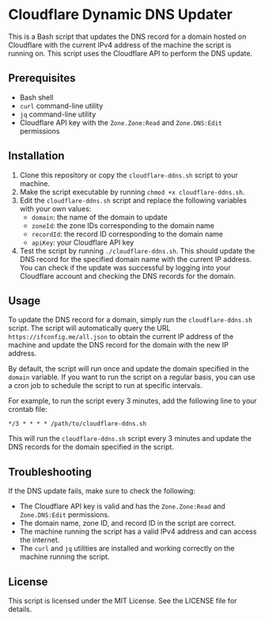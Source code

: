 # Cloudflare Dynamic DNS Updater

This is a Bash script that updates the DNS record for a domain hosted on Cloudflare with the current IPv4 address of the machine the script is running on. This script uses the Cloudflare API to perform the DNS update.

## Prerequisites

- Bash shell
- `curl` command-line utility
- `jq` command-line utility
- Cloudflare API key with the `Zone.Zone:Read` and `Zone.DNS:Edit` permissions

## Installation

1. Clone this repository or copy the `cloudflare-ddns.sh` script to your machine.
2. Make the script executable by running `chmod +x cloudflare-ddns.sh`.
3. Edit the `cloudflare-ddns.sh` script and replace the following variables with your own values:
   - `domain`: the name of the domain to update
   - `zoneId`: the zone IDs corresponding to the domain name
   - `recordId`: the record ID corresponding to the domain name
   - `apiKey`: your Cloudflare API key
4. Test the script by running `./cloudflare-ddns.sh`. This should update the DNS record for the specified domain name with the current IP address. You can check if the update was successful by logging into your Cloudflare account and checking the DNS records for the domain.

## Usage

To update the DNS record for a domain, simply run the `cloudflare-ddns.sh` script. The script will automatically query the URL `https://ifconfig.me/all.json` to obtain the current IP address of the machine and update the DNS record for the domain with the new IP address.

By default, the script will run once and update the domain specified in the `domain` variable. If you want to run the script on a regular basis, you can use a cron job to schedule the script to run at specific intervals.

For example, to run the script every 3 minutes, add the following line to your crontab file:

    */3 * * * * /path/to/cloudflare-ddns.sh

This will run the `cloudflare-ddns.sh` script every 3 minutes and update the DNS records for the domain specified in the script.

## Troubleshooting

If the DNS update fails, make sure to check the following:

- The Cloudflare API key is valid and has the `Zone.Zone:Read` and `Zone.DNS:Edit` permissions.
- The domain name, zone ID, and record ID in the script are correct.
- The machine running the script has a valid IPv4 address and can access the internet.
- The `curl` and `jq` utilities are installed and working correctly on the machine running the script.

## License

This script is licensed under the MIT License. See the LICENSE file for details.
